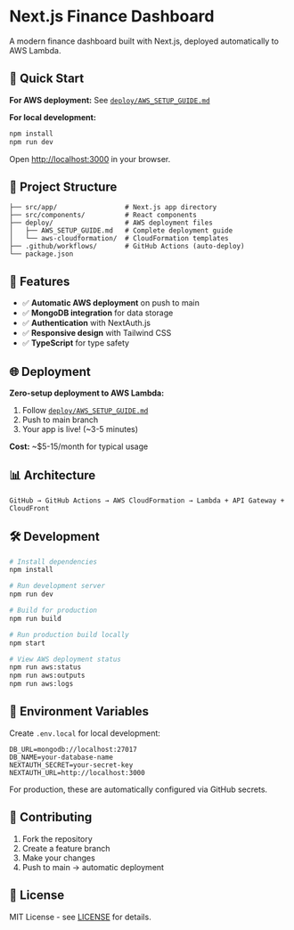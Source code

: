 # Next.js Finance Dashboard

A modern finance dashboard built with Next.js, deployed automatically to AWS Lambda.

## 🚀 Quick Start

**For AWS deployment:** See [`deploy/AWS_SETUP_GUIDE.md`](deploy/AWS_SETUP_GUIDE.md)

**For local development:**
```bash
npm install
npm run dev
```

Open [http://localhost:3000](http://localhost:3000) in your browser.

## 📁 Project Structure

```
├── src/app/                 # Next.js app directory
├── src/components/          # React components
├── deploy/                  # AWS deployment files
│   ├── AWS_SETUP_GUIDE.md   # Complete deployment guide
│   └── aws-cloudformation/  # CloudFormation templates
├── .github/workflows/       # GitHub Actions (auto-deploy)
└── package.json
```

## 🔧 Features

- ✅ **Automatic AWS deployment** on push to main
- ✅ **MongoDB integration** for data storage
- ✅ **Authentication** with NextAuth.js
- ✅ **Responsive design** with Tailwind CSS
- ✅ **TypeScript** for type safety

## 🌐 Deployment

**Zero-setup deployment to AWS Lambda:**

1. Follow [`deploy/AWS_SETUP_GUIDE.md`](deploy/AWS_SETUP_GUIDE.md)
2. Push to main branch
3. Your app is live! (~3-5 minutes)

**Cost:** ~$5-15/month for typical usage

## 📊 Architecture

```
GitHub → GitHub Actions → AWS CloudFormation → Lambda + API Gateway + CloudFront
```

## 🛠️ Development

```bash
# Install dependencies
npm install

# Run development server
npm run dev

# Build for production
npm run build

# Run production build locally
npm start

# View AWS deployment status
npm run aws:status
npm run aws:outputs
npm run aws:logs
```

## 📝 Environment Variables

Create `.env.local` for local development:

```env
DB_URL=mongodb://localhost:27017
DB_NAME=your-database-name
NEXTAUTH_SECRET=your-secret-key
NEXTAUTH_URL=http://localhost:3000
```

For production, these are automatically configured via GitHub secrets.

## 🤝 Contributing

1. Fork the repository
2. Create a feature branch
3. Make your changes
4. Push to main → automatic deployment

## 📄 License

MIT License - see [LICENSE](LICENSE) for details.
